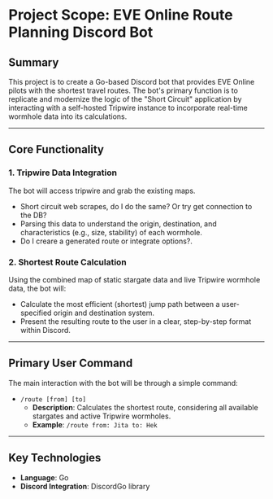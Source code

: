# Project Scope: EVE Online Route Planning Discord Bot

## Summary

This project is to create a Go-based Discord bot that provides EVE Online pilots with the shortest travel routes. The bot's primary function is to replicate and modernize the logic of the "Short Circuit" application by interacting with a self-hosted Tripwire instance to incorporate real-time wormhole data into its calculations.

***

## Core Functionality

### 1. Tripwire Data Integration

The bot will access tripwire and grab the existing maps.
* Short circuit web scrapes, do I do the same? Or try get connection to the DB?
* Parsing this data to understand the origin, destination, and characteristics (e.g., size, stability) of each wormhole.
* Do I creare a generated route or integrate options?.

### 2. Shortest Route Calculation

Using the combined map of static stargate data and live Tripwire wormhole data, the bot will:
* Calculate the most efficient (shortest) jump path between a user-specified origin and destination system.
* Present the resulting route to the user in a clear, step-by-step format within Discord.

***

## Primary User Command

The main interaction with the bot will be through a simple command:

* `/route [from] [to]`
    * **Description**: Calculates the shortest route, considering all available stargates and active Tripwire wormholes.
    * **Example**: `/route from: Jita to: Hek`

***

## Key Technologies

* **Language**: Go
* **Discord Integration**: DiscordGo library
